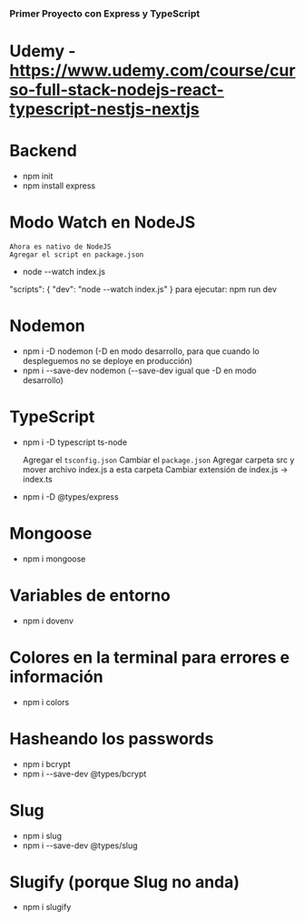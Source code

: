 ### Primer Proyecto con Express y TypeScript
#
# Udemy - https://www.udemy.com/course/curso-full-stack-nodejs-react-typescript-nestjs-nextjs

# Backend

- npm init
- npm install express

# Modo Watch en NodeJS
    Ahora es nativo de NodeJS
    Agregar el script en package.json

- node --watch index.js

"scripts": {
    "dev": "node --watch index.js"
  }
para ejecutar: npm run dev

# Nodemon
- npm i -D nodemon (-D en modo desarrollo, para que cuando lo despleguemos no se deploye en producción)
- npm i --save-dev nodemon (--save-dev igual que -D en modo desarrollo)

# TypeScript
- npm i -D typescript ts-node
 
    Agregar el `tsconfig.json`
    Cambiar el `package.json`
    Agregar carpeta src y mover archivo index.js a esta carpeta
    Cambiar extensión de index.js -> index.ts
- npm i -D @types/express

# Mongoose
- npm i mongoose

# Variables de entorno
- npm i dovenv

# Colores en la terminal para errores e información
- npm i colors

# Hasheando los passwords
- npm i bcrypt
- npm i --save-dev @types/bcrypt

# Slug
- npm i slug
- npm i --save-dev @types/slug

# Slugify (porque Slug no anda)
- npm i slugify

